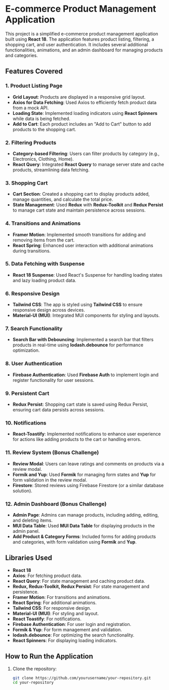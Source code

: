 # E-commerce Product Management Application

This project is a simplified e-commerce product management application built using **React 18**. The application features product listing, filtering, a shopping cart, and user authentication. It includes several additional functionalities, animations, and an admin dashboard for managing products and categories.

## Features Covered

### 1. Product Listing Page
- **Grid Layout**: Products are displayed in a responsive grid layout.
- **Axios for Data Fetching**: Used Axios to efficiently fetch product data from a mock API.
- **Loading State**: Implemented loading indicators using **React Spinners** while data is being fetched.
- **Add to Cart**: Each product includes an "Add to Cart" button to add products to the shopping cart.

### 2. Filtering Products
- **Category-based Filtering**: Users can filter products by category (e.g., Electronics, Clothing, Home).
- **React Query**: Integrated **React Query** to manage server state and cache products, streamlining data fetching.

### 3. Shopping Cart
- **Cart Section**: Created a shopping cart to display products added, manage quantities, and calculate the total price.
- **State Management**: Used **Redux** with **Redux-Toolkit** and **Redux Persist** to manage cart state and maintain persistence across sessions.

### 4. Transitions and Animations
- **Framer Motion**: Implemented smooth transitions for adding and removing items from the cart.
- **React Spring**: Enhanced user interaction with additional animations during transitions.

### 5. Data Fetching with Suspense
- **React 18 Suspense**: Used React's Suspense for handling loading states and lazy loading product data.

### 6. Responsive Design
- **Tailwind CSS**: The app is styled using **Tailwind CSS** to ensure responsive design across devices.
- **Material-UI (MUI)**: Integrated MUI components for styling and layouts.
  
### 7. Search Functionality
- **Search Bar with Debouncing**: Implemented a search bar that filters products in real-time using **lodash.debounce** for performance optimization.

### 8. User Authentication
- **Firebase Authentication**: Used **Firebase Auth** to implement login and register functionality for user sessions.

### 9. Persistent Cart
- **Redux Persist**: Shopping cart state is saved using Redux Persist, ensuring cart data persists across sessions.

### 10. Notifications
- **React-Toastify**: Implemented notifications to enhance user experience for actions like adding products to the cart or handling errors.

### 11. Review System (Bonus Challenge)
- **Review Modal**: Users can leave ratings and comments on products via a review modal.
- **Formik and Yup**: Used **Formik** for managing form states and **Yup** for form validation in the review modal.
- **Firestore**: Stored reviews using Firebase Firestore (or a similar database solution).

### 12. Admin Dashboard (Bonus Challenge)
- **Admin Page**: Admins can manage products, including adding, editing, and deleting items. 
- **MUI Data Table**: Used **MUI Data Table** for displaying products in the admin panel.
- **Add Product & Category Forms**: Included forms for adding products and categories, with form validation using **Formik** and **Yup**.

## Libraries Used

- **React 18**
- **Axios**: For fetching product data.
- **React Query**: For state management and caching product data.
- **Redux, Redux-Toolkit, Redux Persist**: For state management and persistence.
- **Framer Motion**: For transitions and animations.
- **React Spring**: For additional animations.
- **Tailwind CSS**: For responsive design.
- **Material-UI (MUI)**: For styling and layout.
- **React Toastify**: For notifications.
- **Firebase Authentication**: For user login and registration.
- **Formik & Yup**: For form management and validation.
- **lodash.debounce**: For optimizing the search functionality.
- **React Spinners**: For displaying loading indicators.

## How to Run the Application

1. Clone the repository:
   ```bash
   git clone https://github.com/yourusername/your-repository.git
   cd your-repository
